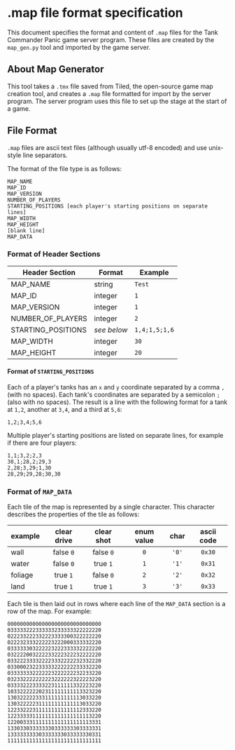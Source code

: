 # .map file format specification

This document specifies the format and content of `.map` files for the Tank
Commander Panic game server program. These files are created by the `map_gen.py`
tool and imported by the game server.

## About Map Generator

This tool takes a `.tmx` file saved from Tiled, the open-source game map
creation tool, and creates a `.map` file formatted for import by the server
program. The server program uses this file to set up the stage at the start of a
game.

## File Format

`.map` files are ascii text files (although usually utf-8 encoded) and use
unix-style line separators.

The format of the file type is as follows:

    MAP_NAME
    MAP_ID
    MAP_VERSION
    NUMBER_OF_PLAYERS
    STARTING_POSITIONS [each player's starting positions on separate lines]
    MAP_WIDTH
    MAP_HEIGHT
    [blank line]
    MAP_DATA

### Format of Header Sections

| Header Section     | Format      | Example       |
|--------------------|-------------|---------------|
| MAP_NAME           | string      | `Test`        |
| MAP_ID             | integer     | `1`           |
| MAP_VERSION        | integer     | `1`           |
| NUMBER_OF_PLAYERS  | integer     | `2`           |
| STARTING_POSITIONS | *see below* | `1,4;1,5;1,6` |
| MAP_WIDTH          | integer     | `30`          |
| MAP_HEIGHT         | integer     | `20`          |

#### Format of `STARTING_POSITIONS`

Each of a player's tanks has an `x` and `y` coordinate separated by a comma `,`
(with no spaces). Each tank's coordinates are separated by a semicolon `;` (also
with no spaces). The result is a line with the following format for a tank at
`1,2`, another at `3,4`, and a third at `5,6`:

    1,2;3,4;5,6

Multiple player's starting positions are listed on separate lines, for example
if there are four players:

    1,1;3,2;2,3
    30,1;28,2;29,3
    2,28;3,29;1,30
    28,29;29,28;30,30

### Format of `MAP_DATA`

Each tile of the map is represented by a single character. This character
describes the properties of the tile as follows:

| example | clear drive | clear shot | enum value | char  | ascii code |
|---------|:-----------:|:----------:|:----------:|:-----:|:----------:|
| wall    | false `0`   | false `0`  | `0`        | `'0'` | `0x30`     |
| water   | false `0`   | true  `1`  | `1`        | `'1'` | `0x31`     |
| foliage | true  `1`   | false `0`  | `2`        | `'2'` | `0x32`     |
| land    | true  `1`   | true  `1`  | `3`        | `'3'` | `0x33`     |

Each tile is then laid out in rows where each line of the `MAP_DATA` section is
a row of the map. For example:

    000000000000000000000000000000
    033333222333333233333322222220
    022233222332223333300322222220
    022232333222223222000333332220
    033333303222223222333332222220
    032222003222233222322232222220
    033222333322223332222232332220
    033000232233333222222233332220
    033333332222223222222232233220
    032332222222223222222322223220
    033332223333223111111332223220
    103322222202311111111113323220
    130322222333111111111113033220
    130322222311111111111113033220
    122332223111111111111112333220
    122333331111111111111111113220
    122003331111111111111111113331
    133033033333330333333303333331
    133333333303333333033333330331
    111111111111111111111111111111
